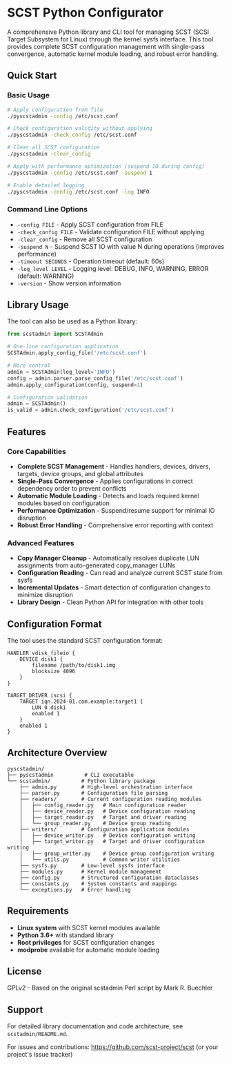 # SCST Python Configurator

A comprehensive Python library and CLI tool for managing SCST (SCSI Target Subsystem for Linux) through the kernel sysfs interface. This tool provides complete SCST configuration management with single-pass convergence, automatic kernel module loading, and robust error handling.

## Quick Start

### Basic Usage

```bash
# Apply configuration from file
./pyscstadmin -config /etc/scst.conf

# Check configuration validity without applying
./pyscstadmin -check_config /etc/scst.conf

# Clear all SCST configuration
./pyscstadmin -clear_config

# Apply with performance optimization (suspend IO during config)
./pyscstadmin -config /etc/scst.conf -suspend 1

# Enable detailed logging
./pyscstadmin -config /etc/scst.conf -log INFO
```

### Command Line Options

- `-config FILE` - Apply SCST configuration from FILE
- `-check_config FILE` - Validate configuration FILE without applying
- `-clear_config` - Remove all SCST configuration
- `-suspend N` - Suspend SCST IO with value N during operations (improves performance)
- `-timeout SECONDS` - Operation timeout (default: 60s)
- `-log_level LEVEL` - Logging level: DEBUG, INFO, WARNING, ERROR (default: WARNING)
- `-version` - Show version information

## Library Usage

The tool can also be used as a Python library:

```python
from scstadmin import SCSTAdmin

# One-line configuration application
SCSTAdmin.apply_config_file('/etc/scst.conf')

# More control
admin = SCSTAdmin(log_level='INFO')
config = admin.parser.parse_config_file('/etc/scst.conf')
admin.apply_configuration(config, suspend=1)

# Configuration validation
admin = SCSTAdmin()
is_valid = admin.check_configuration('/etc/scst.conf')
```

## Features

### Core Capabilities
- **Complete SCST Management** - Handles handlers, devices, drivers, targets, device groups, and global attributes
- **Single-Pass Convergence** - Applies configurations in correct dependency order to prevent conflicts
- **Automatic Module Loading** - Detects and loads required kernel modules based on configuration
- **Performance Optimization** - Suspend/resume support for minimal IO disruption
- **Robust Error Handling** - Comprehensive error reporting with context

### Advanced Features
- **Copy Manager Cleanup** - Automatically resolves duplicate LUN assignments from auto-generated copy_manager LUNs
- **Configuration Reading** - Can read and analyze current SCST state from sysfs
- **Incremental Updates** - Smart detection of configuration changes to minimize disruption
- **Library Design** - Clean Python API for integration with other tools

## Configuration Format

The tool uses the standard SCST configuration format:

```
HANDLER vdisk_fileio {
    DEVICE disk1 {
        filename /path/to/disk1.img
        blocksize 4096
    }
}

TARGET_DRIVER iscsi {
    TARGET iqn.2024-01.com.example:target1 {
        LUN 0 disk1
        enabled 1
    }
    enabled 1
}
```

## Architecture Overview

```
pyscstadmin/
├── pyscstadmin          # CLI executable
└── scstadmin/          # Python library package
    ├── admin.py        # High-level orchestration interface
    ├── parser.py       # Configuration file parsing
    ├── readers/        # Current configuration reading modules
    │   ├── config_reader.py   # Main configuration reader
    │   ├── device_reader.py   # Device configuration reading
    │   ├── target_reader.py   # Target and driver reading
    │   └── group_reader.py    # Device group reading
    ├── writers/        # Configuration application modules
    │   ├── device_writer.py   # Device configuration writing
    │   ├── target_writer.py   # Target and driver configuration writing
    │   ├── group_writer.py    # Device group configuration writing
    │   └── utils.py           # Common writer utilities
    ├── sysfs.py        # Low-level sysfs interface
    ├── modules.py      # Kernel module management
    ├── config.py       # Structured configuration dataclasses
    ├── constants.py    # System constants and mappings
    └── exceptions.py   # Error handling
```

## Requirements

- **Linux system** with SCST kernel modules available
- **Python 3.6+** with standard library
- **Root privileges** for SCST configuration changes
- **modprobe** available for automatic module loading

## License

GPLv2 - Based on the original scstadmin Perl script by Mark R. Buechler

## Support

For detailed library documentation and code architecture, see `scstadmin/README.md`.

For issues and contributions: https://github.com/scst-project/scst (or your project's issue tracker)